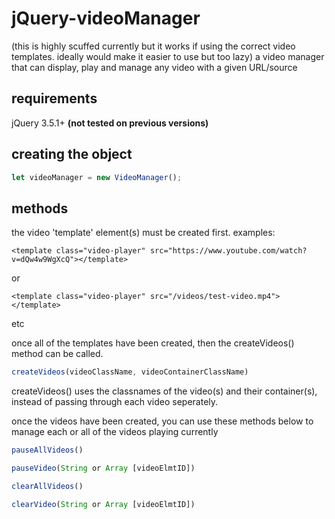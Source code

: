 # jQuery-videoManager
(this is highly scuffed currently but it works if using the correct video templates. ideally would make it easier to use but too lazy)
a video manager that can display, play and manage any video with a given URL/source

## requirements
jQuery 3.5.1+ **(not tested on previous versions)**

## creating the object
```javascript
let videoManager = new VideoManager();
```
## methods
the video 'template' element(s) must be created first. examples:
```
<template class="video-player" src="https://www.youtube.com/watch?v=dQw4w9WgXcQ"></template>
```
or
```
<template class="video-player" src="/videos/test-video.mp4"></template>
```
etc

once all of the templates have been created, then the createVideos() method can be called.

```javascript
createVideos(videoClassName, videoContainerClassName)
```
createVideos() uses the classnames of the video(s) and their container(s), instead of passing through each video seperately.

once the videos have been created, you can use these methods below to manage each or all of the videos playing currently

```javascript
pauseAllVideos()
```
```javascript
pauseVideo(String or Array [videoElmtID])
```
```javascript
clearAllVideos()
```
```javascript
clearVideo(String or Array [videoElmtID])
```
